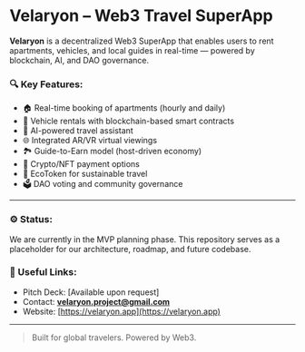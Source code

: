 

# Velaryon – Web3 Travel SuperApp

**Velaryon** is a decentralized Web3 SuperApp that enables users to rent apartments, vehicles, and local guides in real-time — powered by blockchain, AI, and DAO governance.

### 🔍 Key Features:
- 🏠 Real-time booking of apartments (hourly and daily)
- 🚗 Vehicle rentals with blockchain-based smart contracts
- 🤖 AI-powered travel assistant
- 🌐 Integrated AR/VR virtual viewings
- 🏞 Guide-to-Earn model (host-driven economy)
- 📱 Crypto/NFT payment options
- 💚 EcoToken for sustainable travel
- 🗳 DAO voting and community governance

---

### ⚙️ Status:
We are currently in the MVP planning phase. This repository serves as a placeholder for our architecture, roadmap, and future codebase.

### 📎 Useful Links:
- Pitch Deck: [Available upon request]
- Contact: **velaryon.project@gmail.com**
- Website: [https://velaryon.app](https://velaryon.app)

---

> Built for global travelers. Powered by Web3.

